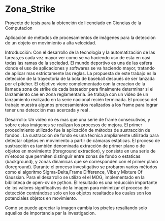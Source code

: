 # Zona_Strike
Proyecto de tesis para la obtención de licenciado en Ciencias de la Computacion

Aplicación de métodos de procesamientos de imágenes para la detección de un objeto en movimiento a alta velocidad.

Introducción:
Con el desarrollo de la tecnología y la automatización de las tareas,es cada vez mayor ver como se va haciendo uso de esta en casi todas las ramas de la sociedad. El mundo deportivo es una de las esfera donde el uso de aplicaciones  y softwares se va haciendo mayor, tratando de aplicar mas estrictamente las reglas. La propuesta de este trabajo es la detección de la trayectoria de la bola de baseball después de ser lanzada por el pitcher. El objetivo viene complementado con la creacion de la llamada zona de strike de cada bateador para finalmente determinar si el lanzamiento cae en zona 
reglamentaria. Se trabaja con un video de un lanzamiento realizado en la serie nacional recién terminada. El proceso del trabajo muestra algunos procesamientos realizados a los frame para lograr tener una detección mas acercada y real .

Desarrollo:
	Un video no es mas que una serie de frame consecutivos, y sobre estas imágenes se realizan los procesos de mejora. El primer procedimiento utilizado fue la aplicación de métodos de sustracción de fondos .
	La sustracción de fondo es una técnica ampliamente utilizada para detectar objetos en movimiento a partir de cámaras estáticas. El proceso de sustracción es también denominada extracción de primer plano o de objetos en movimiento (foreground extraction), y consiste en una serie de m´etodos que permiten distinguir entre zonas de fondo o estaticas (background), y zonas dinamicas que se corresponden con el primer plano (foreground). Durante el proceso investigativo se probaron varios métodos como el algoritmo Sigma-Delta,Frame Difference, Vibe y Mixture Of Gaussian. Para el desarrollo se utilizo el el MOG, implementado en la biblioteca de open-cv de python. El resultado es una reducción importante de los valores significativos de la imagen para minimizar el proceso de detección centrándose solo en los objetos resaltados los cuales son los potenciales objetos en movimiento.













Como se puede apreciar la imagen cambia los pixeles resaltando solo aquellos de importancia par la investigacion.
